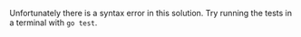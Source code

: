 Unfortunately there is a syntax error in this solution. Try running the tests in a terminal with `go test`.
